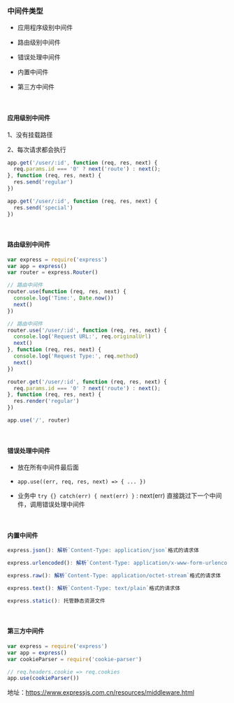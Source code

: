### 中间件类型

* 应用程序级别中间件

* 路由级别中间件

* 错误处理中间件

* 内置中间件

* 第三方中间件

<br/>

#### 应用级别中间件

1、没有挂载路径

2、每次请求都会执行

~~~js
app.get('/user/:id', function (req, res, next) {
  req.params.id === '0' ? next('route') : next();
}, function (req, res, next) {
  res.send('regular')
})

app.get('/user/:id', function (req, res, next) {
  res.send('special')
})
~~~

<br/>

#### 路由级别中间件

~~~js
var express = require('express')
var app = express()
var router = express.Router()

// 路由中间件
router.use(function (req, res, next) {
  console.log('Time:', Date.now())
  next()
})

// 路由中间件
router.use('/user/:id', function (req, res, next) {
  console.log('Request URL:', req.originalUrl)
  next()
}, function (req, res, next) {
  console.log('Request Type:', req.method)
  next()
})

router.get('/user/:id', function (req, res, next) {
  req.params.id === '0' ? next('route') : next();
}, function (req, res, next) {
  res.render('regular')
})

app.use('/', router)
~~~

<br/>

#### 错误处理中间件

* 放在所有中间件最后面

* `app.use((err, req, res, next) => { ... })`

* 业务中 `try {} catch(err) { next(err) }` : next(err) 直接跳过下一个中间件，调用错误处理中间件

<br/>

#### 内置中间件

~~~js
express.json(): 解析`Content-Type: application/json`格式的请求体

express.urlencoded(): 解析`Content-Type: application/x-www-form-urlencoded`格式的请求体

express.raw(): 解析`Content-Type: application/octet-stream`格式的请求体

express.text(): 解析`Content-Type: text/plain`格式的请求体

express.static(): 托管静态资源文件
~~~

<br/>

#### 第三方中间件

~~~js
var express = require('express')
var app = express()
var cookieParser = require('cookie-parser')

// req.headers.cookie => req.cookies
app.use(cookieParser())
~~~

地址：https://www.expressjs.com.cn/resources/middleware.html
